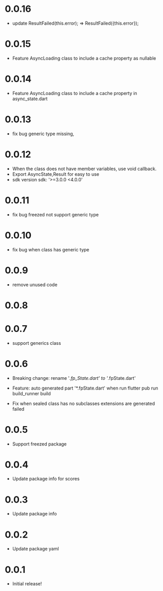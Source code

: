 # 0.0.16
- update ResultFailed(this.error); =>  ResultFailed({this.error});

# 0.0.15
- Feature AsyncLoading class to include a cache property as nullable

# 0.0.14
- Feature AsyncLoading class to include a cache property in async_state.dart

# 0.0.13
- fix bug generic type missing, 

# 0.0.12
- When the class does not have member variables, use void callback.
- Export AsyncState,Result  for easy to use
- sdk version sdk: '>=3.0.0 <4.0.0'

# 0.0.11
- fix bug freezed not support generic type

# 0.0.10
- fix bug when class has generic type

# 0.0.9
- remove unused code

# 0.0.8
# 0.0.7
- support generics class

# 0.0.6
- Breaking change: rename '*.fp_State.dart' to '*.fpState.dart'

- Feature: auto generated part '*.fpState.dart' when run flutter pub run build_runner build 

- Fix when sealed class has no subclasses extensions are  generated failed 

# 0.0.5

- Support freezed package

# 0.0.4

- Update package info for scores

# 0.0.3

- Update package info

# 0.0.2

- Update package yaml

# 0.0.1

- Initial release!